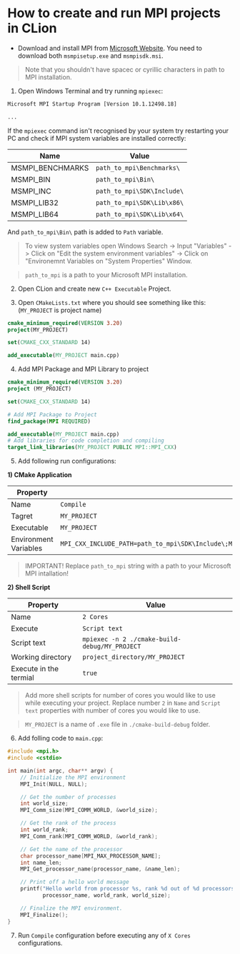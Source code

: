 # How to create and run MPI projects in CLion

* Download and install MPI from [Microsoft Website](https://www.microsoft.com/en-us/download/details.aspx?id=100593). You need to download both `msmpisetup.exe` and `msmpisdk.msi`.

> Note that you shouldn't have spacec or cyrillic characters in path to MPI installation.

1. Open Windows Terminal and try running `mpiexec`:

```bash
Microsoft MPI Startup Program [Version 10.1.12498.18]

...
```

If the `mpiexec` command isn't recognised by your system try restarting your PC and check if MPI system variables are installed correctly:

| Name | Value |
| --- | --- |
| MSMPI_BENCHMARKS | `path_to_mpi\Benchmarks\` |
| MSMPI_BIN | `path_to_mpi\Bin\` |
| MSMPI_INC | `path_to_mpi\SDK\Include\` |
| MSMPI_LIB32 | `path_to_mpi\SDK\Lib\x86\` |
| MSMPI_LIB64 | `path_to_mpi\SDK\Lib\x64\` |

And `path_to_mpi\Bin\` path is added to `Path` variable.

> To view system variables open Windows Search -> Input "Variables" -> Click on "Edit the system environment variables" -> Click on "Environemnt Variables on "System Properties" Window.

> `path_to_mpi` is a path to your Microsoft MPI installation.


2. Open CLion and create new `C++ Executable` Project.

3. Open `CMakeLists.txt` where you should see something like this: (`MY_PROJECT` is project name)

```cmake
cmake_minimum_required(VERSION 3.20)
project(MY_PROJECT)

set(CMAKE_CXX_STANDARD 14)

add_executable(MY_PROJECT main.cpp)

```

4. Add MPI Package and MPI Library to project

```cmake
cmake_minimum_required(VERSION 3.20)
project (MY_PROJECT)

set(CMAKE_CXX_STANDARD 14)

# Add MPI Package to Project
find_package(MPI REQUIRED)

add_executable(MY_PROJECT main.cpp)
# Add libraries for code completion and compiling
target_link_libraries(MY_PROJECT PUBLIC MPI::MPI_CXX)
```

5. Add following run configurations:

**1) CMake Application**

| Property | Value |
| --- | --- |
| Name | `Compile` |
| Tagret | `MY_PROJECT` |
| Executable | `MY_PROJECT` |
| Environment Variables | `MPI_CXX_INCLUDE_PATH=path_to_mpi\SDK\Include\;MPI_CXX_LIBRARIES=path_to_mpi\SDK\Lib\x64\;MPI_CXX_BIN_PATH=path_to_mpi\Bin\` |

> IMPORTANT! Replace `path_to_mpi` string with a path to your Microsoft MPI intallation!

**2) Shell Script**

| Property | Value |
| --- | --- |
| Name | `2 Cores` |
| Execute | `Script text` |
| Script text | `mpiexec -n 2 ./cmake-build-debug/MY_PROJECT` |
| Working directory | `project_directory/MY_PROJECT` |
| Execute in the termial | `true` |

> Add more shell scripts for number of cores you would like to use while executing your project. Replace number `2` in `Name` and `Script text` properties with number of cores you would like to use.

> `MY_PROJECT` is a name of `.exe` file in `./cmake-build-debug` folder.

6. Add folling code to `main.cpp`:

```cpp
#include <mpi.h>
#include <cstdio>

int main(int argc, char** argv) {
	// Initialize the MPI environment
	MPI_Init(NULL, NULL);

	// Get the number of processes
	int world_size;
	MPI_Comm_size(MPI_COMM_WORLD, &world_size);

	// Get the rank of the process
	int world_rank;
	MPI_Comm_rank(MPI_COMM_WORLD, &world_rank);

	// Get the name of the processor
	char processor_name[MPI_MAX_PROCESSOR_NAME];
	int name_len;
	MPI_Get_processor_name(processor_name, &name_len);

	// Print off a hello world message
	printf("Hello world from processor %s, rank %d out of %d processors\n",
		   processor_name, world_rank, world_size);

	// Finalize the MPI environment.
	MPI_Finalize();
}
```

7. Run `Compile` configuration before executing any of `X Cores` configurations.
